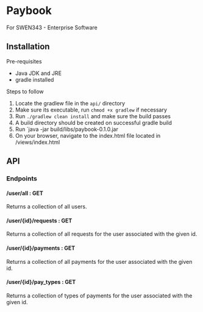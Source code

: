 Paybook
==========

For SWEN343 - Enterprise Software
## Installation

Pre-requisites
* Java JDK and JRE
* gradle installed

Steps to follow
1. Locate the gradlew file in the `api/` directory
2. Make sure its executable, run `chmod +x gradlew` if necessary
3. Run `./gradlew clean install` and make sure the build passes
4. A build directory should be created on successful gradle build
5. Run `java -jar build/libs/paybook-0.1.0.jar
6. On your browser, navigate to the index.html file located in /views/index.html


## API 

### Endpoints

#### /user/all : GET
  
Returns a collection of all users.

#### /user/{id}/requests : GET

Returns a collection of all requests for the user associated with the given id.

#### /user/{id}/payments : GET

Returns a collection of all payments for the user associated with the given id.

#### /user/{id}/pay_types : GET

Returns a collection of types of payments for the user associated with the given id.


